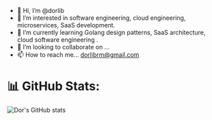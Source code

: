 - 👋 Hi, I’m @dorlib
- 👀 I’m interested in software engineering, cloud engineering, microservices, SaaS development.
- 🌱 I’m currently learning Golang design patterns, SaaS architecture, cloud software engineering . 
- 💞️ I’m looking to collaborate on ...
- 📫 How to reach me... dorlibrm@gmail.com

# 📊 GitHub Stats:
![Dor's GitHub stats](https://github-readme-stats.vercel.app/api?username=dorlib&show_icons=true&theme=tokyonight)

<!---
dorlib/dorlib is a ✨ special ✨ repository because its `README.md` (this file) appears on your GitHub profile.
You can click the Preview link to take a look at your changes.
--->
